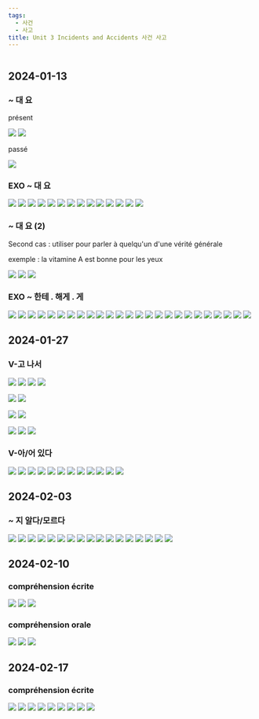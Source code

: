 ```yaml
---
tags:
  - 사건
  - 사고
title: Unit 3 Incidents and Accidents 사건 사고
---
```

```table-of-contents
```
## 2024-01-13
### ~ 대 요

présent

![](2024-01-13_대%20요_1.png)
![](2024-01-13_대%20요_2.png)

passé

![](2024-01-13_대%20요_3.png)

### EXO ~ 대 요

![](2024-01-13_Unit3_exo_대%20요_1.png)
![](2024-01-13_Unit3_exo_대%20요_2.png)
![](2024-01-13_Unit3_exo_대%20요_3.png)
![](2024-01-13_Unit3_exo_대%20요_4.png)
![](2024-01-13_Unit3_exo_대%20요_5.png)
![](2024-01-13_Unit3_exo_대%20요_6.png)
![](2024-01-13_Unit3_exo_대%20요_7.png)
![](2024-01-13_Unit3_exo_대%20요_8.png)
![](2024-01-13_Unit3_exo_대%20요_9.png)
![](2024-01-13_Unit3_exo_대%20요_11.png)
![](2024-01-13_Unit3_exo_대%20요_12.png)
![](2024-01-13_Unit3_exo_대%20요_13.png)
![](2024-01-13_Unit3_exo_대%20요_14.png)
![](2024-01-13_Unit3_exo_대%20요_15.png)

### ~ 대 요 (2)

Second cas : utiliser pour parler à quelqu'un d'une vérité générale

exemple : la vitamine A est bonne pour les yeux

![](2024-01-13_Unit3_exo_대%20요_16.png)
![](2024-01-13_Unit3_exo_대%20요_17.png)
![](2024-01-13_Unit3_exo_대%20요_18.png)

### EXO ~ 한테 . 해게  . 게

![](2024-01-20_Unit3_exo_1.png)
![](2024-01-20_Unit3_exo_2.png)
![](2024-01-20_Unit3_exo_3.png)
![](2024-01-20_Unit3_exo_4.png)
![](2024-01-20_Unit3_exo_5.png)
![](2024-01-20_Unit3_exo_6.png)
![](2024-01-20_Unit3_exo_7.png)
![](2024-01-20_Unit3_exo_8.png)
![](2024-01-20_Unit3_exo_9.png)
![](2024-01-20_Unit3_exo_10.png)
![](2024-01-20_Unit3_exo_11.png)
![](2024-01-20_Unit3_exo_12.png)
![](2024-01-20_Unit3_exo_13.png)
![](2024-01-20_Unit3_exo_14.png)
![](2024-01-20_Unit3_exo_15.png)
![](2024-01-20_Unit3_exo_16.png)
![](2024-01-20_Unit3_exo_17.png)
![](2024-01-20_Unit3_exo_18.png)
![](2024-01-20_Unit3_exo_19.png)
![](2024-01-20_Unit3_exo_20.png)
![](2024-01-20_Unit3_exo_21.png)
![](2024-01-20_Unit3_exo_22.png)
![](2024-01-20_Unit3_exo_23.png)
![](2024-01-20_Unit3_exo_24.png)
![](2024-01-20_Unit3_exo_25.png)

## 2024-01-27
### V-고 나서

![](2024-01-27_Unit3_고%20나서_01.png)
![](2024-01-27_Unit3_고%20나서_02.png)
![](2024-01-27_Unit3_고%20나서_03.png)
![](2024-01-27_Unit3_고%20나서_04.png)

![](2024-01-27_Unit3_고%20나서_05.png)
![](2024-01-27_Unit3_고%20나서_06.png)

![](2024-01-27_Unit3_고%20나서_07.png)
![](2024-01-27_Unit3_고%20나서_08.png)

![](2024-01-27_Unit3_고%20나서_10.png)
![](2024-01-27_Unit3_고%20나서_11.png)
![](2024-01-27_Unit3_고%20나서_12.png)

### V-아/어 있다

![](2024-01-27_Unit3_아%20어%20있다_01.png)
![](2024-01-27_Unit3_아%20어%20있다_02.png)
![](2024-01-27_Unit3_아%20어%20있다_03.png)
![](2024-01-27_Unit3_아%20어%20있다_04.png)
![](2024-01-27_Unit3_아%20어%20있다_05.png)
![](2024-01-27_Unit3_아%20어%20있다_06.png)
![](2024-01-27_Unit3_아%20어%20있다_07.png)
![](2024-01-27_Unit3_아%20어%20있다_08.png)
![](2024-01-27_Unit3_아%20어%20있다_09.png)
![](2024-01-27_Unit3_아%20어%20있다_10.png)
![](2024-01-27_Unit3_아%20어%20있다_11.png)
![](2024-01-27_Unit3_아%20어%20있다_12.png)

## 2024-02-03
### ~ 지 알다/모르다

![](2024-02-03-%20지%20알다%20모르다%2001.png)
![](2024-02-03-%20지%20알다%20모르다%2002.png)
![](2024-02-03-%20지%20알다%20모르다%2003.png)
![](2024-02-03-%20지%20알다%20모르다%2004.png)
![](2024-02-03-%20지%20알다%20모르다%2005.png)
![](2024-02-03-%20지%20알다%20모르다%2006.png)
![](2024-02-03-%20지%20알다%20모르다%2007.png)
[](2024-02-03-%20지%20알다%20모르다%2008.png)
![](2024-02-03-%20지%20알다%20모르다%2009.png)
![](2024-02-03-%20지%20알다%20모르다%2010.png)
![](2024-02-03-%20지%20알다%20모르다%2011.png)
![](2024-02-03-%20지%20알다%20모르다%2012.png)
![](2024-02-03-%20지%20알다%20모르다%2013.png)
![](2024-02-03-%20지%20알다%20모르다%2015.png)
![](2024-02-03-%20지%20알다%20모르다%2016.png)
![](2024-02-03-%20지%20알다%20모르다%2017.png)
![](2024-02-03-%20지%20알다%20모르다%2018.png)
![](2024-02-03-%20지%20알다%20모르다%2019.png)

## 2024-02-10
### compréhension écrite

![](2024-02-10_Unit3_exo%201%20대요.png)
![](2024-02-10_Unit3_exo%202%20대요.png)
![](2024-02-10_Unit3_exo%203%20대요.png)
### compréhension orale
![](2024-02-10_Unit3_listening_1.png)
![](2024-02-10_Unit3_listening_2.png)
![](2024-02-10_Unit3_listening_3.png)

## 2024-02-17
### compréhension écrite

![](2024-02-17_Unit3_exo1.png)
![](2024-02-17_Unit3_exo2.png)
![](2024-02-17_Unit3_exo3.png)
![](2024-02-17_Unit3_exo4.png)
![](2024-02-17_Unit3_exo5.png)
![](2024-02-17_Unit3_exo6.png)
![](2024-02-17_Unit3_exo7.png)
![](2024-02-17_Unit3_exo8.png)
![](2024-02-17_Unit3_exo9.png)
